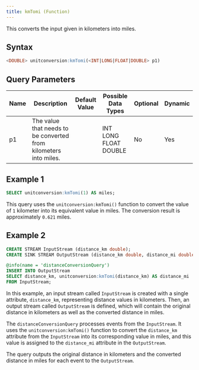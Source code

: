 ```yaml
---
title: kmTomi (Function)
---
```


This converts the input given in kilometers into miles.

## Syntax

```sql
<DOUBLE> unitconversion:kmTomi(<INT|LONG|FLOAT|DOUBLE> p1)
```

## Query Parameters

| Name | Description | Default Value | Possible Data Types   | Optional | Dynamic |
|------|-------------|---------------|-----------------------|----------|---------|
| p1   | The value that needs to be converted from kilometers into miles. |               | INT LONG FLOAT DOUBLE | No       | Yes     |

## Example 1

```sql
SELECT unitconversion:kmTomi(1) AS miles;
```

This query uses the `unitconversion:kmTomi()` function to convert the value of `1` kilometer into its equivalent value in miles. The conversion result is approximately `0.621` miles.

## Example 2

```sql
CREATE STREAM InputStream (distance_km double);
CREATE SINK STREAM OutputStream (distance_km double, distance_mi double);

@info(name = 'distanceConversionQuery')
INSERT INTO OutputStream
SELECT distance_km, unitconversion:kmTomi(distance_km) AS distance_mi
FROM InputStream;
```

In this example, an input stream called `InputStream` is created with a single attribute, `distance_km`, representing distance values in kilometers. Then, an output stream called `OutputStream` is defined, which will contain the original distance in kilometers as well as the converted distance in miles.

The `distanceConversionQuery` processes events from the `InputStream`. It uses the `unitconversion:kmTomi()` function to convert the `distance_km` attribute from the `InputStream` into its corresponding value in miles, and this value is assigned to the `distance_mi` attribute in the `OutputStream`.

The query outputs the original distance in kilometers and the converted distance in miles for each event to the `OutputStream`.
